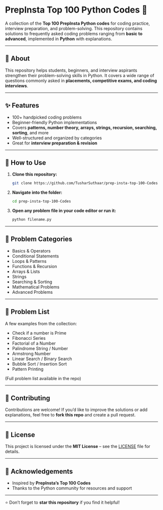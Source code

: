 # PrepInsta Top 100 Python Codes 🚀

A collection of the **Top 100 PrepInsta Python codes** for coding practice, interview preparation, and problem-solving. This repository contains solutions to frequently asked coding problems ranging from **basic to advanced**, implemented in **Python** with explanations.

---

## 📌 About
This repository helps students, beginners, and interview aspirants strengthen their problem-solving skills in Python. It covers a wide range of questions commonly asked in **placements, competitive exams, and coding interviews**.

---

## ✨ Features
- 100+ handpicked coding problems
- Beginner-friendly Python implementations
- Covers **patterns, number theory, arrays, strings, recursion, searching, sorting**, and more
- Well-structured and organized by categories
- Great for **interview preparation & revision**

---

## 🚀 How to Use
1. **Clone this repository:**
   ```bash
   git clone https://github.com/TusharSuthaar/prep-insta-top-100-Codes.git
   ```
2. **Navigate into the folder:**
   ```bash
   cd prep-insta-top-100-Codes
   ```
3. **Open any problem file in your code editor or run it:**
   ```bash
   python filename.py
   ```

---

## 📂 Problem Categories
- Basics & Operators
- Conditional Statements
- Loops & Patterns
- Functions & Recursion
- Arrays & Lists
- Strings
- Searching & Sorting
- Mathematical Problems
- Advanced Problems

---

## 📝 Problem List
A few examples from the collection:

- Check if a number is Prime
- Fibonacci Series
- Factorial of a Number
- Palindrome String / Number
- Armstrong Number
- Linear Search / Binary Search
- Bubble Sort / Insertion Sort
- Pattern Printing

(Full problem list available in the repo)

---

## 🤝 Contributing
Contributions are welcome! If you’d like to improve the solutions or add explanations, feel free to **fork this repo** and create a pull request.

---

## 📜 License
This project is licensed under the **MIT License** – see the [LICENSE](LICENSE) file for details.

---

## 🙌 Acknowledgements
- Inspired by **PrepInsta’s Top 100 Codes**
- Thanks to the Python community for resources and support

---

⭐ Don’t forget to **star this repository** if you find it helpful!
